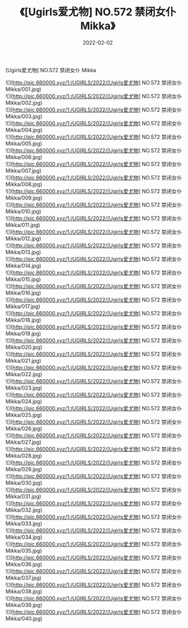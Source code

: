 ﻿---
layout: post
title:  《[Ugirls爱尤物] NO.572 禁闭女仆 Mikka》
date:   2022-02-02
img: http://pic.660000.xyz/1:/UGIRLS/2022/[Ugirls爱尤物] NO.572 禁闭女仆 Mikka/000.jpg
categories: [美女, 清纯, 唯美]
---

[Ugirls爱尤物] NO.572 禁闭女仆 Mikka

 ![](http://pic.660000.xyz/1:/UGIRLS/2022/[Ugirls爱尤物] NO.572 禁闭女仆 Mikka/001.jpg) <br>![](http://pic.660000.xyz/1:/UGIRLS/2022/[Ugirls爱尤物] NO.572 禁闭女仆 Mikka/002.jpg) <br>![](http://pic.660000.xyz/1:/UGIRLS/2022/[Ugirls爱尤物] NO.572 禁闭女仆 Mikka/003.jpg) <br>![](http://pic.660000.xyz/1:/UGIRLS/2022/[Ugirls爱尤物] NO.572 禁闭女仆 Mikka/004.jpg) <br>![](http://pic.660000.xyz/1:/UGIRLS/2022/[Ugirls爱尤物] NO.572 禁闭女仆 Mikka/005.jpg) <br>![](http://pic.660000.xyz/1:/UGIRLS/2022/[Ugirls爱尤物] NO.572 禁闭女仆 Mikka/006.jpg) <br>![](http://pic.660000.xyz/1:/UGIRLS/2022/[Ugirls爱尤物] NO.572 禁闭女仆 Mikka/007.jpg) <br>![](http://pic.660000.xyz/1:/UGIRLS/2022/[Ugirls爱尤物] NO.572 禁闭女仆 Mikka/008.jpg) <br>![](http://pic.660000.xyz/1:/UGIRLS/2022/[Ugirls爱尤物] NO.572 禁闭女仆 Mikka/009.jpg) <br>![](http://pic.660000.xyz/1:/UGIRLS/2022/[Ugirls爱尤物] NO.572 禁闭女仆 Mikka/010.jpg) <br>![](http://pic.660000.xyz/1:/UGIRLS/2022/[Ugirls爱尤物] NO.572 禁闭女仆 Mikka/011.jpg) <br>![](http://pic.660000.xyz/1:/UGIRLS/2022/[Ugirls爱尤物] NO.572 禁闭女仆 Mikka/012.jpg) <br>![](http://pic.660000.xyz/1:/UGIRLS/2022/[Ugirls爱尤物] NO.572 禁闭女仆 Mikka/013.jpg) <br>![](http://pic.660000.xyz/1:/UGIRLS/2022/[Ugirls爱尤物] NO.572 禁闭女仆 Mikka/014.jpg) <br>![](http://pic.660000.xyz/1:/UGIRLS/2022/[Ugirls爱尤物] NO.572 禁闭女仆 Mikka/015.jpg) <br>![](http://pic.660000.xyz/1:/UGIRLS/2022/[Ugirls爱尤物] NO.572 禁闭女仆 Mikka/016.jpg) <br>![](http://pic.660000.xyz/1:/UGIRLS/2022/[Ugirls爱尤物] NO.572 禁闭女仆 Mikka/017.jpg) <br>![](http://pic.660000.xyz/1:/UGIRLS/2022/[Ugirls爱尤物] NO.572 禁闭女仆 Mikka/018.jpg) <br>![](http://pic.660000.xyz/1:/UGIRLS/2022/[Ugirls爱尤物] NO.572 禁闭女仆 Mikka/019.jpg) <br>![](http://pic.660000.xyz/1:/UGIRLS/2022/[Ugirls爱尤物] NO.572 禁闭女仆 Mikka/020.jpg) <br>![](http://pic.660000.xyz/1:/UGIRLS/2022/[Ugirls爱尤物] NO.572 禁闭女仆 Mikka/021.jpg) <br>![](http://pic.660000.xyz/1:/UGIRLS/2022/[Ugirls爱尤物] NO.572 禁闭女仆 Mikka/022.jpg) <br>![](http://pic.660000.xyz/1:/UGIRLS/2022/[Ugirls爱尤物] NO.572 禁闭女仆 Mikka/023.jpg) <br>![](http://pic.660000.xyz/1:/UGIRLS/2022/[Ugirls爱尤物] NO.572 禁闭女仆 Mikka/024.jpg) <br>![](http://pic.660000.xyz/1:/UGIRLS/2022/[Ugirls爱尤物] NO.572 禁闭女仆 Mikka/025.jpg) <br>![](http://pic.660000.xyz/1:/UGIRLS/2022/[Ugirls爱尤物] NO.572 禁闭女仆 Mikka/026.jpg) <br>![](http://pic.660000.xyz/1:/UGIRLS/2022/[Ugirls爱尤物] NO.572 禁闭女仆 Mikka/027.jpg) <br>![](http://pic.660000.xyz/1:/UGIRLS/2022/[Ugirls爱尤物] NO.572 禁闭女仆 Mikka/028.jpg) <br>![](http://pic.660000.xyz/1:/UGIRLS/2022/[Ugirls爱尤物] NO.572 禁闭女仆 Mikka/029.jpg) <br>![](http://pic.660000.xyz/1:/UGIRLS/2022/[Ugirls爱尤物] NO.572 禁闭女仆 Mikka/030.jpg) <br>![](http://pic.660000.xyz/1:/UGIRLS/2022/[Ugirls爱尤物] NO.572 禁闭女仆 Mikka/031.jpg) <br>![](http://pic.660000.xyz/1:/UGIRLS/2022/[Ugirls爱尤物] NO.572 禁闭女仆 Mikka/032.jpg) <br>![](http://pic.660000.xyz/1:/UGIRLS/2022/[Ugirls爱尤物] NO.572 禁闭女仆 Mikka/033.jpg) <br>![](http://pic.660000.xyz/1:/UGIRLS/2022/[Ugirls爱尤物] NO.572 禁闭女仆 Mikka/034.jpg) <br>![](http://pic.660000.xyz/1:/UGIRLS/2022/[Ugirls爱尤物] NO.572 禁闭女仆 Mikka/035.jpg) <br>![](http://pic.660000.xyz/1:/UGIRLS/2022/[Ugirls爱尤物] NO.572 禁闭女仆 Mikka/036.jpg) <br>![](http://pic.660000.xyz/1:/UGIRLS/2022/[Ugirls爱尤物] NO.572 禁闭女仆 Mikka/037.jpg) <br>![](http://pic.660000.xyz/1:/UGIRLS/2022/[Ugirls爱尤物] NO.572 禁闭女仆 Mikka/038.jpg) <br>![](http://pic.660000.xyz/1:/UGIRLS/2022/[Ugirls爱尤物] NO.572 禁闭女仆 Mikka/039.jpg) <br>![](http://pic.660000.xyz/1:/UGIRLS/2022/[Ugirls爱尤物] NO.572 禁闭女仆 Mikka/040.jpg) <br>